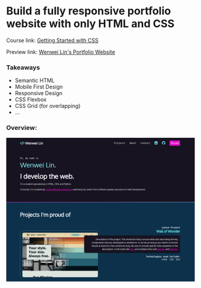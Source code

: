 # Build a fully responsive portfolio website with only HTML and CSS

Course link: [Getting Started with CSS](https://frontendmasters.com/courses/getting-started-css/)

Preview link: [Wenwei Lin's Portfolio Website](https://wenwei-lin.github.io/learn-frontend/02-portfolio/)

### Takeaways

- Semantic HTML
- Mobile First Design
- Responsive Design
- CSS Flexbox
- CSS Grid (for overlapping)
- ...

### Overview:
![Website Preview](./img/overview.png)

